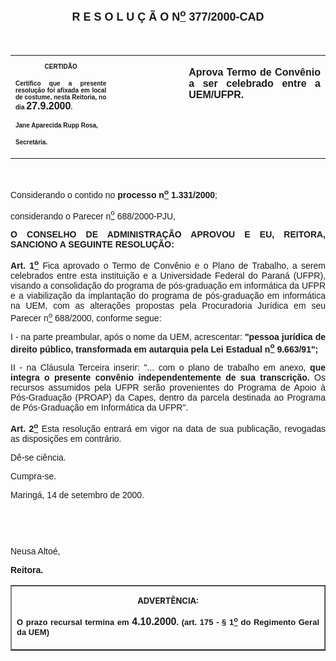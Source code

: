 <BODY>

<B><FONT FACE="Arial" SIZE=4><P ALIGN="CENTER"><A NAME="_Toc445798786"></P>
<P ALIGN="CENTER">R E S O L U &Ccedil; &Atilde; O  N<U><SUP>o</U></SUP>  377/2000-CAD</P>
</B></FONT><FONT FACE="Arial"><P ALIGN="JUSTIFY"></P>
<P ALIGN="JUSTIFY">&nbsp;</P></FONT>
<TABLE CELLSPACING=0 BORDER=0 CELLPADDING=7 WIDTH=621>
<TR><TD WIDTH="32%" VALIGN="TOP">
<B><FONT FACE="Arial" SIZE=1><P ALIGN="CENTER">CERTID&Atilde;O</P>
<P ALIGN="JUSTIFY">   Certifico que a presente resolu&ccedil;&atilde;o foi afixada em local de costume, nesta Reitoria, no dia </FONT><FONT FACE="Arial">27.9.2000</FONT><FONT FACE="Arial" SIZE=1>.</P>
<P ALIGN="JUSTIFY"></P>
<P ALIGN="JUSTIFY">Jane Aparecida Rupp Rosa,</P>
<P ALIGN="JUSTIFY">Secret&aacute;ria.</B></FONT></TD>
<TD WIDTH="23%" VALIGN="TOP">&nbsp;</TD>
<TD WIDTH="46%" VALIGN="TOP">
<B><FONT FACE="Arial"><P ALIGN="JUSTIFY">Aprova Termo de Conv&ecirc;nio a ser celebrado entre a UEM/UFPR.</B></FONT></TD>
</TR>
</TABLE>

<FONT FACE="Arial"><P ALIGN="JUSTIFY"></P>
<P ALIGN="JUSTIFY">&nbsp;</P>
<P ALIGN="JUSTIFY">&#9;Considerando o contido no <B>processo n<U><SUP>o</U></SUP> 1.331/2000</B>;</P>
<P ALIGN="JUSTIFY">&#9;considerando o Parecer n<U><SUP>o</U></SUP> 688/2000-PJU,</P>
<P ALIGN="JUSTIFY"></P>
<B><P ALIGN="JUSTIFY">O CONSELHO DE ADMINISTRA&Ccedil;&Atilde;O APROVOU E EU, REITORA, SANCIONO A SEGUINTE RESOLU&Ccedil;&Atilde;O:</P>
</B><P ALIGN="JUSTIFY"></P>
<B><P ALIGN="JUSTIFY">Art. 1<U><SUP>o</B></U></SUP> Fica aprovado o Termo de Conv&ecirc;nio e o Plano de Trabalho, a serem celebrados entre esta institui&ccedil;&atilde;o e a Universidade Federal do Paran&aacute; (UFPR), visando a consolida&ccedil;&atilde;o do programa de p&oacute;s-gradua&ccedil;&atilde;o em inform&aacute;tica da UFPR e a viabiliza&ccedil;&atilde;o  da implanta&ccedil;&atilde;o do programa de p&oacute;s-gradua&ccedil;&atilde;o em inform&aacute;tica na UEM, com as altera&ccedil;&otilde;es propostas pela Procuradoria Jur&iacute;dica em seu Parecer n<U><SUP>o</U></SUP> 688/2000, conforme segue:</P>
<P ALIGN="JUSTIFY">I - na parte preambular, ap&oacute;s o nome da UEM, acrescentar: <B>&quot;pessoa jur&iacute;dica de direito p&uacute;blico, transformada em autarquia pela Lei Estadual n<U><SUP>o</U></SUP> 9.663/91&quot;;</P>
</B><P ALIGN="JUSTIFY">II - na Cl&aacute;usula Terceira inserir: &quot;... com o plano de trabalho em anexo, <B>que integra o presente conv&ecirc;nio independentemente de sua transcri&ccedil;&atilde;o.</B> Os recursos assumidos pela UFPR ser&atilde;o provenientes do Programa de Apoio &agrave; P&oacute;s-Gradua&ccedil;&atilde;o (PROAP) da Capes, dentro da parcela destinada ao Programa de P&oacute;s-Gradua&ccedil;&atilde;o em Inform&aacute;tica da UFPR&quot;.</P>
<B><P ALIGN="JUSTIFY">Art. 2<U><SUP>o</U></SUP> </B>Esta resolu&ccedil;&atilde;o entrar&aacute; em vigor na data de sua publica&ccedil;&atilde;o, revogadas as disposi&ccedil;&otilde;es em contr&aacute;rio.</P>
<P ALIGN="JUSTIFY">&#9;D&ecirc;-se ci&ecirc;ncia.</P>
<P ALIGN="JUSTIFY">&#9;Cumpra-se.</P>
<P ALIGN="JUSTIFY">Maring&aacute;, 14 de setembro de 2000.</P>
<P ALIGN="JUSTIFY"></P>
<P ALIGN="JUSTIFY">&nbsp;</P>
<P ALIGN="JUSTIFY">&nbsp;</P>
<P ALIGN="JUSTIFY">Neusa Alto&eacute;,</P>
<B><P ALIGN="JUSTIFY">Reitora.</P>
</B><P ALIGN="JUSTIFY"></P></FONT>
<TABLE BORDER CELLSPACING=1 CELLPADDING=4 WIDTH=212>
<TR><TD VALIGN="TOP">
<B><FONT SIZE=2><P ALIGN="CENTER">ADVERT&Ecirc;NCIA:</P>
</FONT><FONT FACE="Arial" SIZE=2><P ALIGN="JUSTIFY">O prazo recursal termina em </FONT><FONT FACE="Arial">4.10.2000</FONT><FONT FACE="Arial" SIZE=2>. (art. 175 - § 1<U><SUP>o</U></SUP> do Regimento Geral da UEM)</B></FONT></TD>
</TR>
</TABLE>

<FONT SIZE=2><P></A></P></FONT></BODY>
